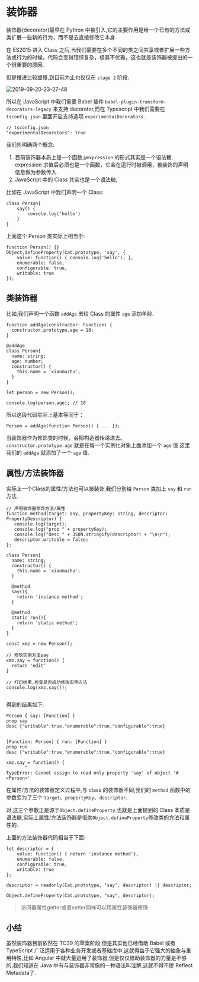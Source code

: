 # 装饰器

装饰器(decorator)最早在 Python 中被引入,它的主要作用是给一个已有的方法或类扩展一些新的行为，而不是去直接修改它本身.

在 ES2015 进入 Class 之后,当我们需要在多个不同的类之间共享或者扩展一些方法或行为的时候，代码会变得错综复杂，极其不优雅，这也就是装饰器被提出的一个很重要的原因.

但是推进比较缓慢,到目前为止也仅仅在 `stage 2` 阶段.

![2019-09-20-23-27-48](https://user-gold-cdn.xitu.io/2019/10/11/16dbb126ed5c70aa?w=286&h=176&f=png&s=14481)

所以在 JavaScript 中我们需要 Babel 插件 `babel-plugin-transform-decorators-legacy` 来支持 decorator,而在 Typescript 中我们需要在 `tsconfig.json` 里面开启支持选项 `experimentalDecorators`.

```
// tsconfig.json
"experimentalDecorators": true

```

我们先明确两个概念:

1.  目前装饰器本质上是一个函数,`@expression` 的形式其实是一个语法糖, expression 求值后必须也是一个函数，它会在运行时被调用，被装饰的声明信息做为参数传入.
2.  JavaScript 中的 Class 其实也是一个语法糖,

比如在 JavaScript 中我们声明一个 Class:

```
class Person{
    say() {
        console.log('hello')
    }
}

```

上面这个 Person 类实际上相当于:

```
function Person() {}
Object.defineProperty(Cat.prototype, 'say', {
    value: function() { console.log('hello'); },
    enumerable: false,
    configurable: true,
    writable: true
});

```

## 类装饰器

比如,我们声明一个函数 `addAge` 去给 Class 的属性 `age` 添加年龄.

```
function addAge(constructor: Function) {
  constructor.prototype.age = 18;
}

@addAge
class Person{
  name: string;
  age: number;
  constructor() {
    this.name = 'xiaomuzhu';
  }
}

let person = new Person();

console.log(person.age); // 18

```

所以这段代码实际上基本等同于：

```
Person = addAge(function Person() { ... });

```

当装饰器作为修饰类的时候，会把构造器传递进去。 `constructor.prototype.age` 就是在每一个实例化对象上面添加一个 `age` 值 这里我们的 `addAge` 就添加了一个 `age` 值.

## 属性/方法装饰器

实际上一个Class的属性/方法也可以被装饰,我们分别给 `Person` 类加上 `say` 和 `run` 方法.

```
// 声明装饰器修饰方法/属性
function method(target: any, propertyKey: string, descriptor: PropertyDescriptor) {
   console.log(target);
   console.log("prop " + propertyKey);
   console.log("desc " + JSON.stringify(descriptor) + "\n\n");
   descriptor.writable = false;
};

class Person{
  name: string;
  constructor() {
    this.name = 'xiaomuzhu';
  }

  @method
  say(){
    return 'instance method';
  }

  @method
  static run(){
    return 'static method';
  }
}

const xmz = new Person();

// 修改实例方法say
xmz.say = function() {
  return 'edit'
}

// 打印结果,检查是否成功修改实例方法
console.log(xmz.say());


```

得到的结果如下:

```
Person { say: [Function] }
prop say
desc {"writable":true,"enumerable":true,"configurable":true}


[Function: Person] { run: [Function] }
prop run
desc {"writable":true,"enumerable":true,"configurable":true}

xmz.say = function() {
       ^
TypeError: Cannot assign to read only property 'say' of object '#<Person>'

```

在属性/方法的装饰器定义过程中,与 class 的装饰器不同,我们的 `method` 函数中的参数变为了三个 `target`、`propertyKey`、`descriptor`.

对,这三个参数正是源于`Object.defineProperty`,也就是上面提到的 Class 本质是语法糖,实际上属性/方法装饰器是借助`Object.defineProperty`修改类的方法和属性的.

上面的方法装饰器代码相当于下面:

```
let descriptor = {
    value: function() { return 'instance method'},
    enumerable: false,
    configurable: true,
    writable: true
};

descriptor = readonly(Cat.prototype, "say", descriptor) || descriptor;

Object.defineProperty(Cat.prototype, "say", descriptor);

```

> 访问器属性getter或者setter同样可以用属性装饰器修饰

## 小结

虽然装饰器目前依然在 TC39 的草案阶段,但是其实他已经借助 Babel 或者 TypeScript 广泛运用于各种业务开发或者基础库中,这就得益于它强大的抽象与重用特性,比如 Angular 中就大量运用了装饰器,但是仅仅借助装饰器的力量是不够的,我们知道在 Java 中有与装饰器非常像的一种语法叫注解,这就不得不提 Reflect Metadata了.